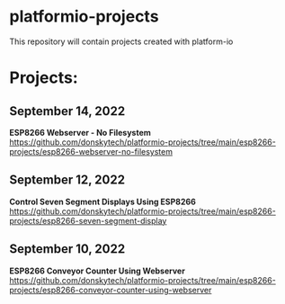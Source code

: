 # platformio-projects

This repository will contain projects created with platform-io

# Projects:
## September 14, 2022
  **ESP8266 Webserver - No Filesystem**  
  https://github.com/donskytech/platformio-projects/tree/main/esp8266-projects/esp8266-webserver-no-filesystem
  
## September 12, 2022
  **Control Seven Segment Displays Using ESP8266**  
  https://github.com/donskytech/platformio-projects/tree/main/esp8266-projects/esp8266-seven-segment-display
  
## September 10, 2022
  **ESP8266 Conveyor Counter Using Webserver**  
  https://github.com/donskytech/platformio-projects/tree/main/esp8266-projects/esp8266-conveyor-counter-using-webserver
